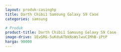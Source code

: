 ```yaml
---
layout: produk-casinghp
title: Darth Chibi1 Samsung Galaxy S9 Case
categories: samsung

# Produk
product-title: Darth Chibi1 Samsung Galaxy S9 Case
image-drive: 1EvGRG-5uKduATbkNsWslwuCIMhB-iPtP
harga: 90000
---
```

